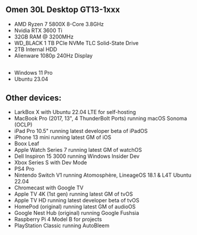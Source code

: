 ## Omen 30L Desktop GT13-1xxx
- AMD Ryzen 7 5800X 8-Core 3.8GHz
- Nvidia RTX 3600 Ti
- 32GB RAM @ 3200MHz
- WD_BLACK 1 TB PCIe NVMe TLC Solid-State Drive
- 2TB Internal HDD
- Alienware 1080p 240Hz Display
##
- Windows 11 Pro
- Ubuntu 23.04

## Other devices:
- LarkBox X with Ubuntu 22.04 LTE for self-hosting
- MacBook Pro (2017, 13", 4 ThunderBolt Ports) running macOS Sonoma (OCLP)
- iPad Pro 10.5" running latest developer beta of iPadOS
- iPhone 13 mini running latest GM of iOS
- Boox Leaf
- Apple Watch Series 7 running latest GM of watchOS
- Dell Inspiron 15 3000 running Windows Insider Dev
- Xbox Series S with Dev Mode
- PS4 Pro
- Nintendo Switch V1 running Atomosphère, LineageOS 18.1 & L4T Ubuntu 22.04
- Chromecast with Google TV
- Apple TV 4K (1st gen) running latest GM of tvOS
- Apple TV HD running latest developer beta of tvOS
- HomePod (original) running latest GM of audioOS
- Google Nest Hub (original) running Google Fushsia
- Raspberry Pi 4 Model B for projects
- PlayStation Classic running AutoBleem
